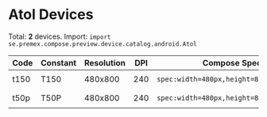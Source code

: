# Atol Devices

Total: **2** devices. Import: `import se.premex.compose.preview.device.catalog.android.Atol`

| Code | Constant | Resolution | DPI | Compose Spec | Preview Usage |
|------|----------|------------|-----|-------------|---------------|
| t150 | T150 | 480x800 | 240 | `spec:width=480px,height=800px,dpi=240` | `@Preview(device = Atol.T150)` |
| t50p | T50P | 480x800 | 240 | `spec:width=480px,height=800px,dpi=240` | `@Preview(device = Atol.T50P)` |

<!-- Generated automatically. Do not edit manually. -->
